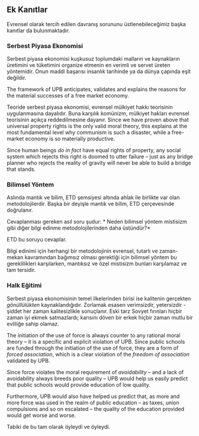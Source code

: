 ## Ek Kanıtlar

Evrensel olarak tercih edilen davranış sorununu üstlenebileceğimiz başka kanıtlar da bulunmaktadır.

### Serbest Piyasa Ekonomisi

Serbest piyasa ekonomisi kuşkusuz toplumdaki malların ve kaynakların üretimini ve tüketimini organize etmenin en verimli ve servet üreten yöntemidir. Onun maddi başarısı insanlık tarihinde ya da dünya çapında eşit değildir.

The framework of UPB anticipates, validates and explains the reasons for the material successes of a free market economy.

Teoride serbest piyasa ekonomisi, evrensel mülkiyet hakkı teorisinin uygulanmasına dayalıdır. Buna karşılık komünizm, mülkiyet hakları evrensel teorisinin açıkça reddedilmesine dayanır. Since we have proven above that universal property rights is the only valid moral theory, this explains at the most fundamental level why communism is such a disaster, while a free-market economy is so materially productive.

Since human beings *do in fact* have equal rights of property, any social system which rejects this right is doomed to utter failure – just as any bridge planner who rejects the reality of gravity will never be able to build a bridge that stands.

### Bilimsel Yöntem

Aslında mantık ve bilim, ETD şemsiyesi altında ahlak ile birlikte var olan metodolojilerdir. Başka bir deyişle mantık ve bilim, ETD çerçevesinde doğrulanır.

Cevaplanması gereken asıl soru şudur: * Neden bilimsel yöntem mistisizm gibi diğer bilgi edinme metodolojilerinden daha üstündür?*

ETD bu soruyu cevaplar.

Bilgi edinimi için herhangi bir metodolojinin evrensel, tutarlı ve zaman-mekan kavramından bağımsız olması gerektiği için bilimsel yöntem bu gereklilikleri karşılarken, mantıksız ve özel mistisizm bunları karşılamaz ve tam tersidir.

### Halk Eğitimi

Serbest piyasa ekonomisinin temel ilkelerinden birisi ise kalitenin gerçekten *gönüllülükten* kaynaklandığıdır. Zorlamak esasen verimsizdir, yetersizdir - şiddet her zaman kalitesizlikle sonuçlanır. Eski tarz Sovyet fırınları hiçbir zaman iyi ekmek satmazlardı; karısını döven bir erkek hiçbir zaman mutlu bir evliliğe sahip olamaz.

The initiation of the use of force is always counter to any rational moral theory – it is a specific and explicit violation of UPB. Since public schools are funded through the initiation of the use of force, they are a form of *forced association*, which is a clear violation of the *freedom of association* validated by UPB.

Since force violates the moral requirement of *avoidability* – and a lack of avoidability always breeds poor quality – UPB would help us easily predict that public schools would provide education of low quality.

Furthermore, UPB would also have helped us predict that, as more and more force was used in the realm of public education – as taxes, union compulsions and so on escalated – the quality of the education provided would get worse and worse.

Tabiki de bu tam olarak öyleydi ve öyleydi.